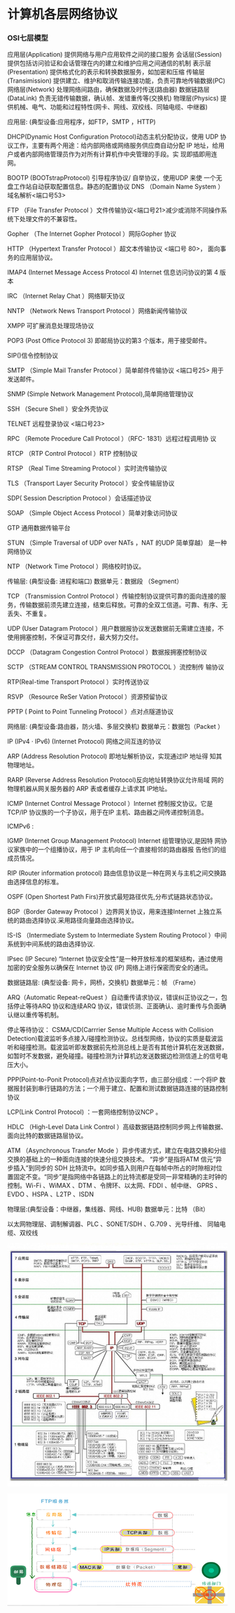 
# 计算机各层网络协议 


### OSI七层模型

应用层(Application) 提供网络与用户应用软件之间的接口服务
会话层(Session) 提供包括访问验证和会话管理在内的建立和维护应用之间通信的机制
表示层(Presentation) 提供格式化的表示和转换数据服务，如加密和压缩
传输层(Transimission) 提供建立、维护和取消传输连接功能，负责可靠地传输数据(PC)
网络层(Network) 处理网络间路由，确保数据及时传送(路由器)
数据链路层(DataLink) 负责无错传输数据，确认帧、发错重传等(交换机)
物理层(Physics) 提供机械、电气、功能和过程特性(网卡、网线、双绞线、同轴电缆、中继器)




应用层: (典型设备:应用程序，如FTP，SMTP ，HTTP) 


DHCP(Dynamic Host Configuration Protocol)动态主机分配协议，使用 UDP 协议工作，主要有两个用途：给内部网络或网络服务供应商自动分配 IP 地址，给用户或者内部网络管理员作为对所有计算机作中央管理的手段。实 现即插即用连网。 

BOOTP (BOOTstrapProtocol) 引导程序协议/ 自举协议，使用UDP 来使 一个无盘工作站自动获取配置信息。静态的配置协议  DNS    （Domain Name System ）域名解析<端口号53> 

FTP   （File Transfer Protocol ）文件传输协议<端口号21>减少或消除不同操作系统下处理文件的不兼容性。 

Gopher   （The Internet Gopher Protocol ）网际Gopher 协议 

HTTP    （Hypertext Transfer Protocol ）超文本传输协议 <端口号 80>， 面向事务的应用层协议。 

IMAP4 (Internet Message Access Protocol 4) Internet 信息访问协议的第 4 版本 

IRC   （Internet Relay Chat ）网络聊天协议 

NNTP    （Network News Transport Protocol ）网络新闻传输协议 

XMPP 可扩展消息处理现场协议 

POP3 (Post Office Protocol 3) 即邮局协议的第3 个版本，用于接受邮件。 

SIP()信令控制协议 

SMTP （Simple Mail Transfer Protocol ）简单邮件传输协议 <端口号25> 用于发送邮件。 


SNMP (Simple Network Management Protocol),简单网络管理协议 

SSH   （Secure Shell ）安全外壳协议 

TELNET     远程登录协议 <端口号23> 

RPC   （Remote Procedure Call Protocol ）（RFC- 1831）远程过程调用协 议 

RTCP    （RTP Control Protocol ）RTP   控制协议 

RTSP   （Real Time Streaming Protocol ）实时流传输协议 

TLS   （Transport Layer Security Protocol ）安全传输层协议 

SDP( Session Description Protocol ）会话描述协议 

SOAP   （Simple Object Access Protocol ）简单对象访问协议 

GTP 通用数据传输平台 

STUN   （Simple Traversal of UDP over NATs ，NAT      的UDP 简单穿越） 是一种网络协议 

 NTP   （Network Time Protocol ）网络校时协议。 


传输层:  (典型设备:  进程和端口)       数据单元：数据段 （Segment） 

 TCP  （Transmission Control Protocol ）传输控制协议提供可靠的面向连接的服务，传输数据前须先建立连接，结束后释放。可靠的全双工信道。可靠、有序、无丢失、不重复。 

 UDP (User Datagram Protocol ）用户数据报协议发送数据前无需建立连接，不使用拥塞控制，不保证可靠交付，最大努力交付。 

 DCCP    （Datagram Congestion Control Protocol ）数据报拥塞控制协议 

 SCTP  （STREAM CONTROL TRANSMISSION PROTOCOL ）流控制传 输协议 

RTP(Real-time Transport Protocol ）实时传送协议 

 RSVP   （Resource ReSer Vation Protocol ）资源预留协议 

 PPTP ( Point to Point Tunneling Protocol ）点对点隧道协议 

网络层: (典型设备:路由器，防火墙、多层交换机) 数据单元：数据包（Packet ） 

 IP (IPv4 · IPv6) (Internet Protocol) 网络之间互连的协议 

ARP (Address Resolution Protocol) 即地址解析协议，实现通过IP 地址得 知其物理地址。 

RARP (Reverse Address Resolution Protocol)反向地址转换协议允许局域 网的物理机器从网关服务器的 ARP 表或者缓存上请求其 IP地址。 

 ICMP (Internet Control Message Protocol ）Internet 控制报文协议。它是TCP/IP 协议族的一个子协议，用于在IP 主机、路由器之间传递控制消息。 

ICMPv6 : 

 IGMP (Internet Group Management Protocol) Internet 组管理协议,是因特 网协议家族中的一个组播协议，用于 IP  主机向任一个直接相邻的路由器报 告他们的组成员情况。 

 RIP (Router information protocol) 路由信息协议是一种在网关与主机之间交换路由选择信息的标准。 

OSPF (Open Shortest Path Firs)开放式最短路径优先,分布式链路状态协议。 

 BGP（Border Gateway Protocol ）边界网关协议，用来连接Internet 上独立系统的路由选择协议.采用路径向量路由选择协议。 

 IS-IS （Intermediate System to Intermediate System Routing Protocol ）中间系统到中间系统的路由选择协议. 


 IPsec (IP Secure) “Internet  协议安全性”是一种开放标准的框架结构，通过使用加密的安全服务以确保在 Internet  协议 (IP)  网络上进行保密而安全的通讯。 


数据链路层: (典型设备:  网卡，网桥，交换机)            数据单元：帧 （Frame） 

ARQ（Automatic Repeat-reQuest ）自动重传请求协议，错误纠正协议之一，包括停止等待ARQ 协议和连续ARQ 协议，错误侦测、正面确认、逾时重传与负面确认继以重传等机制。 

 停止等待协议： 
 CSMA/CD(Carrrier Sense Multiple Access with Collision Detection)载波监听多点接入/碰撞检测协议。总线型网络，协议的实质是载波监听和碰撞检测。载波监听即发数据前先检测总线上是否有其他计算机在发送数据，如暂时不发数据，避免碰撞。碰撞检测为计算机边发送数据边检测信道上的信号电压大小。 

PPP(Point-to-Ponit Protocol)点对点协议面向字节，由三部分组成：一个将IP 数据报封装到串行链路的方法；一个用于建立、配置和测试数据链路连接的链路控制协议

LCP(Link Control Protocol) ：一套网络控制协议NCP 。 

HDLC  （High-Level Data Link Control ）高级数据链路控制同步网上传输数据、面向比特的数据链路层协议。 

 ATM  （Asynchronous Transfer Mode ）异步传递方式，建立在电路交换和分组交换的基础上的一种面向连接的快速分组交换技术。 “异步”是指将ATM 信元“异步插入”到同步的 SDH 比特流中。如同步插入则用户在每帧中所占的时隙相对位置固定不变。“同步”是指网络中各链路上的比特流都是受同一非常精确的主时钟的控制。Wi-Fi 、WiMAX 、DTM 、令牌环、以太网、FDDI 、帧中继、 GPRS 、 EVDO 、HSPA 、L2TP 、ISDN 


物理层:(典型设备：中继器，集线器、网线、HUB)                           数据单元：比特 （Bit） 

以太网物理层、调制解调器、PLC 、SONET/SDH 、G.709 、光导纤维、 同轴电缆、双绞线 

![img](../../img/2018011001.jpg)

![img](../../img/2018011002.jpg)
